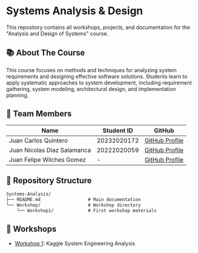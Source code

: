 # Systems Analysis & Design

This repository contains all workshops, projects, and documentation for the "Analysis and Design of Systems" course.

## 📚 About The Course

This course focuses on methods and techniques for analyzing system requirements and designing effective software solutions. Students learn to apply systematic approaches to system development, including requirement gathering, system modeling, architectural design, and implementation planning.

## 👥 Team Members

| Name | Student ID | GitHub |
|------|------------|--------|
| Juan Carlos Quintero | 20232020172 | [GitHub Profile](https://github.com/JKVely) |
| Juan Nicolas Diaz Salamanca | 20222020059 | [GitHub Profile](https://github.com/jnicolasdz) |
| Juan Felipe Wilches Gomez | - | [GitHub Profile](https://github.com/jfwil) |

## 📂 Repository Structure

```md
Systems-Analysis/
├── README.md                  # Main documentation
└── Workshop/                  # Workshop directory
    └── Workshop1/             # First workshop materials
```

## 🚀 Workshops

- [Workshop 1](/Workshop/Workshop1/): Kaggle System Engineering Analysis
  
